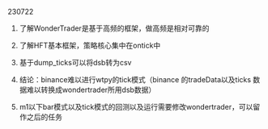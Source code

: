230722

1. 了解WonderTrader是基于高频的框架，做高频是相对可靠的

2. 了解HFT基本框架，策略核心集中在ontick中

3. 基于dump_ticks可以将dsb转为csv

4. 结论：binance难以进行wtpy的tick模式（binance 的tradeData以及ticks 数据难以转换成wondertrader所用dsb数据）

5. m1以下bar模式以及tick模式的回测以及运行需要修改wondertrader，可以留作之后的任务

   